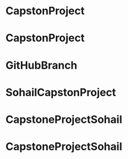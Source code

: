 # CapstonProject
# CapstonProject
# GitHubBranch
# SohailCapstonProject
# CapstoneProjectSohail
# CapstoneProjectSohail
